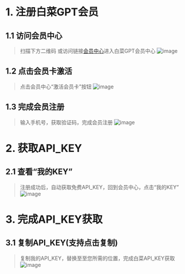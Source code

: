# 1. 注册白菜GPT会员
## 1.1 访问会员中心
>扫描下方二维码 或访问链接[会员中心](https://shop.baicaigpt.com/#/account)进入白菜GPT会员中心
>![image](https://github.com/baicaigpt/FreeGPT_FreeApiKey/assets/160614217/704bb401-3caf-46b2-808d-104be40dbc98)
## 1.2 点击会员卡激活
>点击会员中心“激活会员卡”按钮
>![image](https://github.com/baicaigpt/FreeGPT_FreeApiKey/assets/160614217/2e99b1d5-9c3b-4df0-81e4-96b3f4cb4ee8)
## 1.3 完成会员注册
>输入手机号，获取验证码，完成会员注册
>![image](https://github.com/baicaigpt/FreeGPT_FreeApiKey/assets/160614217/9831c00b-8c3d-4834-ae00-3d77454d83b4)
# 2. 获取API_KEY
## 2.1 查看“我的KEY”
>注册成功后，自动获取免费API_KEY，回到会员中心，点击“我的KEY”
>![image](https://github.com/baicaigpt/FreeGPT_FreeApiKey/assets/160614217/b222a3af-9a91-4cdc-b6be-701268db846c)
# 3. 完成API_KEY获取
## 3.1 复制API_KEY(支持点击复制)
>复制我的API_KEY，替换至至您所需的位置，完成白菜API_KEY获取
>![image](https://github.com/baicaigpt/FreeGPT_FreeApiKey/assets/160614217/0c32b182-1588-4b08-98b3-720a0a9b41f8)